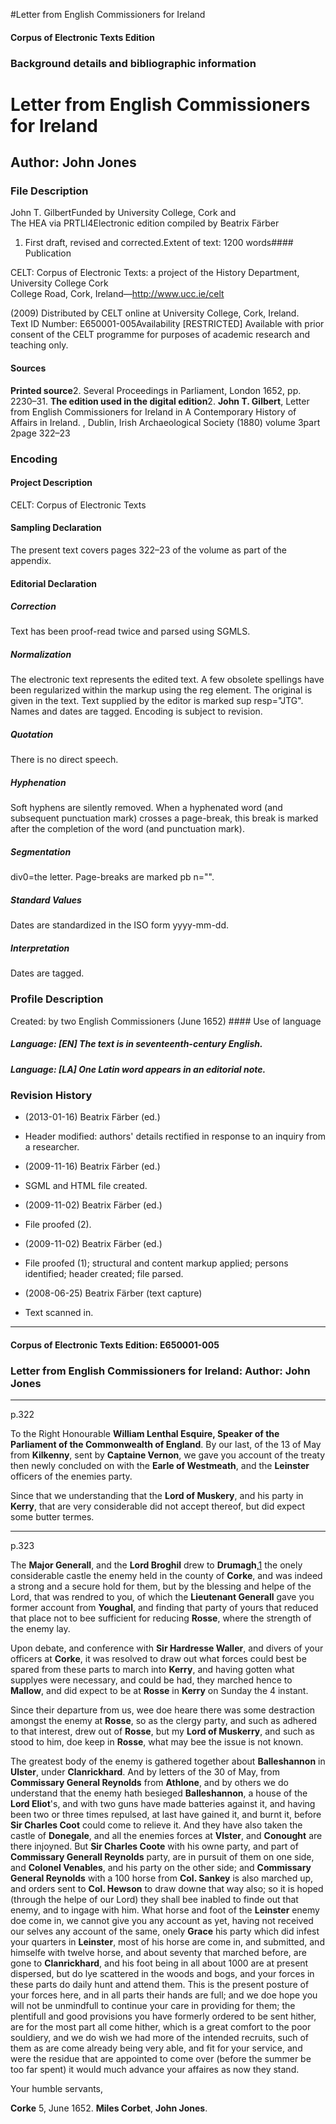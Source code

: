 

#Letter from English Commissioners for Ireland


<!-- // 
 function footNote(link) {
 openpopup = window.open(link,"openpopup","width=512,height=128,left=256,top=256,resizable=no,scrollbars=1,menubar=1,statusbar=0,toolbar=0");
}
// -->



#### Corpus of Electronic Texts Edition


### Background details and bibliographic information


Letter from English Commissioners for Ireland
=============================================


Author: John Jones
------------------


### File Description

John T. GilbertFunded by University College, Cork and  
The HEA via PRTLI4Electronic edition compiled by Beatrix Färber

 1. First draft, revised and corrected.Extent of text: 1200 words#### Publication


CELT: Corpus of Electronic Texts: a project of the History Department, University College Cork  
College Road, Cork, Ireland—http://www.ucc.ie/celt

 (2009) Distributed by CELT online at University College, Cork, Ireland.  
Text ID Number: E650001-005Availability [RESTRICTED] 
Available with prior consent of the CELT programme for purposes of academic research and teaching only.


#### Sources


**Printed source**2. Several Proceedings in Parliament, London 1652, pp. 2230–31.
**The edition used in the digital edition**2. **John T. Gilbert**, Letter from English Commissioners for Ireland in A Contemporary History of Affairs in Ireland. , Dublin, Irish Archaeological Society (1880) volume 3part 2page 322–23

### Encoding


#### Project Description


CELT: Corpus of Electronic Texts


#### Sampling Declaration


The present text covers pages 322–23 of the volume as part of the appendix.


#### Editorial Declaration


##### Correction


Text has been proof-read twice and parsed using SGMLS.


##### Normalization


The electronic text represents the edited text. A few obsolete spellings have been regularized within the markup using the reg element. The original is given in the text. Text supplied by the editor is marked sup resp="JTG". Names and dates are tagged. Encoding is subject to revision.


##### Quotation


There is no direct speech.


##### Hyphenation


Soft hyphens are silently removed. When a hyphenated word (and subsequent punctuation mark) crosses a page-break, this break is marked after the completion of the word (and punctuation mark).


##### Segmentation


div0=the letter. Page-breaks are marked pb n="".


##### Standard Values


Dates are standardized in the ISO form yyyy-mm-dd.


##### Interpretation


Dates are tagged.


### Profile Description


Created: by two English Commissioners
 (June 1652) #### Use of language


##### Language: [EN] The text is in seventeenth-century English.


##### Language: [LA] One Latin word appears in an editorial note.


### Revision History


* (2013-01-16) Beatrix Färber (ed.)

* Header modified: authors' details rectified in response to an inquiry from a researcher.
* (2009-11-16) Beatrix Färber (ed.)

* SGML and HTML file created.
* (2009-11-02) Beatrix Färber (ed.)

* File proofed (2).
* (2009-11-02) Beatrix Färber (ed.)

* File proofed (1); structural and content markup applied; persons identified; header created; file parsed.
* (2008-06-25) Beatrix Färber (text capture)

* Text scanned in.




---


#### Corpus of Electronic Texts Edition: E650001-005


### Letter from English Commissioners for Ireland: Author: John Jones




---

p.322


To the Right Honourable **William Lenthal Esquire, Speaker of the Parliament of the Commonwealth of England**.
By our last, of the 13 of May from **Kilkenny**, sent by **Captaine Vernon**, we gave you account of the treaty then newly concluded on with the **Earle of Westmeath**, and the **Leinster** officers of the enemies party.


Since that we understanding that the **Lord of Muskery**, and his party in **Kerry**, that are very considerable did not accept thereof, but did expect some butter termes.




---

p.323


The **Major Generall**, and the **Lord Broghil** drew to **Drumagh**,[1](javascript:footNote('E650001-005/note001.html')) the onely considerable castle the enemy held in the county of **Corke**, and was indeed a strong and a secure hold for them, but by the blessing and helpe of the Lord, that was rendred to you, of which the **Lieutenant Generall** gave you former account from **Youghal**, and finding that party of yours that reduced that place not to bee sufficient for reducing **Rosse**, where the strength of the enemy lay.


Upon debate, and conference with **Sir Hardresse Waller**, and divers of your officers at **Corke**, it was resolved to draw out what forces could best be spared from these parts to march into **Kerry**, and having gotten what supplyes were necessary, and could be had, they marched hence to **Mallow**, and did expect to be at **Rosse** in **Kerry** on Sunday the 4 instant.


Since their departure from us, wee doe heare there was some destraction amongst the enemy at **Rosse**, so as the clergy party, and such as adhered to that interest, drew out of **Rosse**, but my **Lord of Muskerry**, and such as stood to him, doe keep in **Rosse**, what may bee the issue is not known.


The greatest body of the enemy is gathered together about **Balleshannon** in **Ulster**, under **Clanrickhard**. And by letters of the 30 of May, from **Commissary General Reynolds** from **Athlone**, and by others we do understand that the enemy hath besieged **Balleshannon**, a house of the **Lord Eliot**'s, and with two guns have made batteries against it, and having been two or three times repulsed, at last have gained it, and burnt it, before **Sir Charles Coot** could come to relieve it. And they have also taken the castle of **Donegale**, and all the enemies forces at **Vlster**, and **Conought** are there injoyned. But **Sir Charles Coote** with his owne party, and part of **Commissary Generall Reynolds** party, are in pursuit of them on one side, and **Colonel Venables**, and his party on the other side; and **Commissary General Reynolds** with a 100 horse from **Col. Sankey** is also marched up, and orders sent to **Col. Hewson** to draw downe that way also; so it is hoped (through the helpe of our Lord) they shall bee inabled to finde out that enemy, and to ingage with him. 
What horse and foot of the **Leinster** enemy doe come in, we cannot give you any account as yet, having not received our selves any account of the same, onely **Grace** his party which did infest your quarters in **Leinster**, most of his horse are come in, and submitted, and himselfe with twelve horse, and about seventy that marched before, are gone to **Clanrickhard**, and his foot being in all about 1000 are at present dispersed, but do lye scattered in the woods and bogs, and your forces in these parts do daily hunt and attend them. This is the present posture of your forces here, and in all parts their hands are full; and we doe hope you will not be unmindfull to continue your care in providing for them; the plentifull and good provisions you have formerly ordered to be sent hither, are for the most part all come hither, which is a great comfort to the poor souldiery, and we do wish we had more of the intended recruits, such of them as are come already being very able, and fit for your service, and were the residue that are appointed to come over (before the summer be too far spent) it would much advance your affaires as now they stand.


Your humble servants,


**Corke** 5, June 1652.
**Miles Corbet**, **John Jones**.









